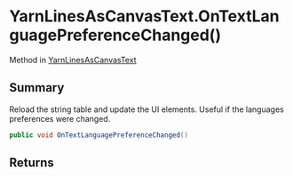 # YarnLinesAsCanvasText.OnTextLanguagePreferenceChanged()

Method in [YarnLinesAsCanvasText](/api/csharp/yarn.unity.yarnlinesascanvastext.md)

## Summary


Reload the string table and update the UI elements. Useful if
the languages preferences were changed.


```csharp
public void OnTextLanguagePreferenceChanged()
```

## Returns



